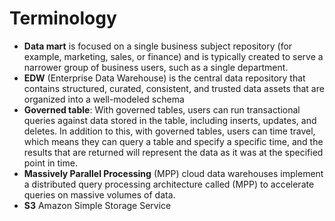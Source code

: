 # Terminology
- **Data mart** is focused on a single business subject repository (for example, marketing, sales, or finance) and is typically created to serve a narrower group of business users, such as a single department. 
- **EDW** (Enterprise Data Warehouse) is the central data repository that contains structured, curated, consistent, and trusted data assets that are organized into a well-modeled schema
- **Governed table**: With governed tables, users can run transactional queries against data stored in the table, including inserts, updates, and deletes. In addition to this, with governed tables, users can time travel, which means they can query a table and specify a specific time, and the results that are returned will represent the data as it was at the specified point in time.
- **Massively Parallel Processing** (MPP) cloud data warehouses implement a distributed query processing architecture called (MPP) to accelerate queries on massive volumes of data. 
- **S3** Amazon Simple Storage Service


